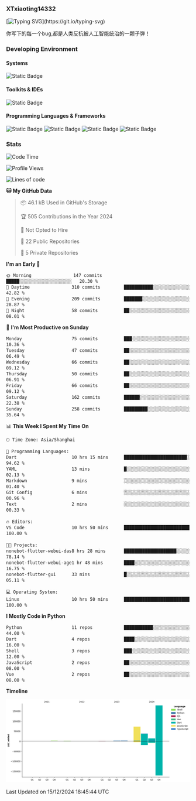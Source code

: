 ### XTxiaoting14332

[![Typing SVG](https://readme-typing-svg.herokuapp.com?font=JetBrians+Mono&pause=1000&random=false&width=435&lines=Hello+World!)](https://git.io/typing-svg)

你写下的每一个bug,都是人类反抗被人工智能统治的一颗子弹！

### Developing Environment

#### Systems

![Static Badge](https://img.shields.io/badge/Ubuntu-%20?style=flat-square&logo=ubuntu&logoColor=white&color=E34F26)

#### Toolkits & IDEs

![Static Badge](https://img.shields.io/badge/Visual%20Studio%20Code-%20?style=flat-square&logo=visualstudiocode&logoColor=white&color=blue)

#### Programming Languages & Frameworks

![Static Badge](https://img.shields.io/badge/Dart-%20?style=flat-square&logo=dart&logoColor=white&color=0175C2)
![Static Badge](https://img.shields.io/badge/Flutter-%20?style=flat-square&logo=flutter&logoColor=white&color=02569B)
![Static Badge](https://img.shields.io/badge/Python-%20?style=flat-square&logo=python&logoColor=white&color=E7A781)
![Static Badge](https://img.shields.io/badge/Bash%20Shell-%20?style=flat-square&logo=shell&logoColor=white&color=49D868)

### Stats

<!--START_SECTION:waka-->
![Code Time](http://img.shields.io/badge/Code%20Time-203%20hrs%2044%20mins-blue)

![Profile Views](http://img.shields.io/badge/Profile%20Views-0-blue)

![Lines of code](https://img.shields.io/badge/From%20Hello%20World%20I%27ve%20Written-313.2%20thousand%20lines%20of%20code-blue)

**🐱 My GitHub Data** 

> 📦 46.1 kB Used in GitHub's Storage 
 > 
> 🏆 505 Contributions in the Year 2024
 > 
> 🚫 Not Opted to Hire
 > 
> 📜 22 Public Repositories 
 > 
> 🔑 5 Private Repositories 
 > 
**I'm an Early 🐤** 

```text
🌞 Morning                147 commits         █████░░░░░░░░░░░░░░░░░░░░   20.30 % 
🌆 Daytime                310 commits         ███████████░░░░░░░░░░░░░░   42.82 % 
🌃 Evening                209 commits         ███████░░░░░░░░░░░░░░░░░░   28.87 % 
🌙 Night                  58 commits          ██░░░░░░░░░░░░░░░░░░░░░░░   08.01 % 
```
📅 **I'm Most Productive on Sunday** 

```text
Monday                   75 commits          ███░░░░░░░░░░░░░░░░░░░░░░   10.36 % 
Tuesday                  47 commits          ██░░░░░░░░░░░░░░░░░░░░░░░   06.49 % 
Wednesday                66 commits          ██░░░░░░░░░░░░░░░░░░░░░░░   09.12 % 
Thursday                 50 commits          ██░░░░░░░░░░░░░░░░░░░░░░░   06.91 % 
Friday                   66 commits          ██░░░░░░░░░░░░░░░░░░░░░░░   09.12 % 
Saturday                 162 commits         ██████░░░░░░░░░░░░░░░░░░░   22.38 % 
Sunday                   258 commits         █████████░░░░░░░░░░░░░░░░   35.64 % 
```


📊 **This Week I Spent My Time On** 

```text
🕑︎ Time Zone: Asia/Shanghai

💬 Programming Languages: 
Dart                     10 hrs 15 mins      ████████████████████████░   94.62 % 
YAML                     13 mins             █░░░░░░░░░░░░░░░░░░░░░░░░   02.13 % 
Markdown                 9 mins              ░░░░░░░░░░░░░░░░░░░░░░░░░   01.40 % 
Git Config               6 mins              ░░░░░░░░░░░░░░░░░░░░░░░░░   00.96 % 
Text                     2 mins              ░░░░░░░░░░░░░░░░░░░░░░░░░   00.33 % 

🔥 Editors: 
VS Code                  10 hrs 50 mins      █████████████████████████   100.00 % 

🐱‍💻 Projects: 
nonebot-flutter-webui-das8 hrs 28 mins       ████████████████████░░░░░   78.14 % 
nonebot-flutter-webui-age1 hr 48 mins        ████░░░░░░░░░░░░░░░░░░░░░   16.75 % 
nonebot-flutter-gui      33 mins             █░░░░░░░░░░░░░░░░░░░░░░░░   05.11 % 

💻 Operating System: 
Linux                    10 hrs 50 mins      █████████████████████████   100.00 % 
```

**I Mostly Code in Python** 

```text
Python                   11 repos            ███████████░░░░░░░░░░░░░░   44.00 % 
Dart                     4 repos             ████░░░░░░░░░░░░░░░░░░░░░   16.00 % 
Shell                    3 repos             ███░░░░░░░░░░░░░░░░░░░░░░   12.00 % 
JavaScript               2 repos             ██░░░░░░░░░░░░░░░░░░░░░░░   08.00 % 
Vue                      2 repos             ██░░░░░░░░░░░░░░░░░░░░░░░   08.00 % 
```



**Timeline**

![Lines of Code chart](https://raw.githubusercontent.com/XTxiaoting14332/XTxiaoting14332/main/assets/bar_graph.png)


 Last Updated on 15/12/2024 18:45:44 UTC
<!--END_SECTION:waka-->